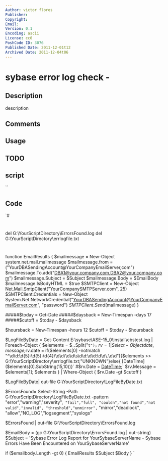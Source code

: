 ```yaml
---
Author: victor flores
Publisher: 
Copyright: 
Email: 
Version: 0.1
Encoding: ascii
License: cc0
PoshCode ID: 3076
Published Date: 2011-12-01t12
Archived Date: 2011-12-04t06
---
```


# sybase error log check - 

## Description

description

## Comments



## Usage



## TODO



## script

``

## Code

`#
 #
 
 
 
 #
 
 
 
 
 
 
 del G:\YourScriptDirectory\ErrorsFound.log
 del G:\YourScriptDirectory\errlogfile.txt
 
 
 
 #
 function EmailResults 
 {
 $mailmessage = New-Object system.net.mail.mailmessage 
 $mailmessage.from       = ("YourDBASendingAccount@YourCompanyEmailServer,com") 
 $mailmessage.To.add("DBA1@your.company.com,DBA2@your.company.com")
 $mailmessage.Subject     = $Subject
 $mailmessage.Body        = $EmailBody
 $mailmessage.IsBodyHTML  = $true
 $SMTPClient             = New-Object Net.Mail.SmtpClient("YourCompanySMTPServer.com", 25) 
 $SMTPClient.Credentials = New-Object System.Net.NetworkCredential("YourDBASendingAccount@YourCompanyEmailServer.com", "password")
 $SMTPClient.Send($mailmessage)
 }
 
 
 #####$today = Get-Date
 #####$daysback = New-Timespan -days 17
 #####$cutoff = $today - $daysback
 
 
 
 $hoursback = New-Timespan -hours 12
 $cutoff = $today - $hoursback
 
 
 
 
 
  
 $LogFileByDate = Get-Content E:\sybase\ASE-15_0\install\cbstest.log | Foreach-Object { $elements = $_.Split("`t");`
 $rv = 1 | Select-Object date, message;$rv.date = if($elements[0] -notmatch "^\d\d:\d{5}:\d{5}:\d{4}/\d\d/\d\d\s\d\d:\d\d:\d\d\.\d\d"){$elements >> G:\YourScriptDirectory\errlogfile.txt;"UNKNOWN"}else{ [DateTime]($elements[0].SubString(15,10))}`
 #$rv.Date = [DateTime]($elements[0].SubString(15,10));`
 $rv.Message = $elements[1]; $elements } | Where-Object { $rv.Date -gt $cutoff } 
 
 
 
 $LogFileByDate| out-file G:\YourScriptDirectory\LogFileByDate.txt
 
 
 $ErrorsFound= Select-String -Path G:\YourScriptDirectory\LogFileByDate.txt  -pattern "error","warning","severity",`
               "fail","full", "couldn","not found","not valid","invalid", "threshold","unmirror",`
               "mirror","deadlock", "allow","NO_LOG","logsegment","syslogs"  
 
 
 
 
 
 $ErrorsFound | out-file G:\YourScriptDirectory\ErrorsFound.log
 
 
 
 
 $EmailBody = (gc G:\YourScriptDirectory\ErrorsFound.log | out-string)
 $Subject = 'Sybase Error Log Report for YourSybaseServerName - Sybase Errors Have Been Encountered on YourSybaseServerName'
 
 
 if ($emailbody.Length -gt 0)
 {
 EmailResults $Subject $Body
 }
`

